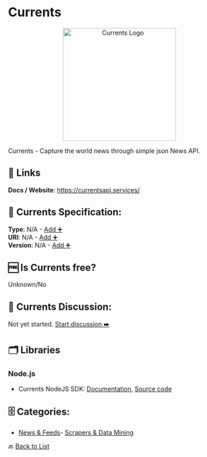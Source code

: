 # Currents
<p align="center">
    <img width="256" src="https://raw.githubusercontent.com/apis-list/apis-list/main/apis/currents/logo_256x256.png" alt="Currents Logo"/>
</p>
Currents - Capture the world news through simple json News API.

##  🔗 Links
**Docs / Website**: https://currentsapi.services/

## 🧬 Currents Specification:
**Type**: N/A - [Add ➕](https://github.com/apis-list/apis-list/edit/main/apis/currents/currents.yaml)  
**URI**: N/A - [Add ➕](https://github.com/apis-list/apis-list/edit/main/apis/currents/currents.yaml)  
**Version**: N/A - [Add ➕](https://github.com/apis-list/apis-list/edit/main/apis/currents/currents.yaml)

## 🆓 Is Currents free?
 Unknown/No 

## 💬 Currents Discussion:
Not yet started. [Start discussion ➡️](https://github.com/apis-list/apis-list/discussions/new)

## 🗂️ Libraries
### Node.js
- Currents NodeJS SDK: [Documentation](https://currentsapi.services/en/docs/official), [Source code](https://github.com/currentsapi-dev/currentsapi_nodejs)


## 🗄️ Categories:
- [News & Feeds](https://github.com/apis-list/apis-list#news--feeds-)- [Scrapers & Data Mining](https://github.com/apis-list/apis-list#scrapers--data-mining-)

🔙  [Back to List](https://github.com/apis-list/apis-list)
